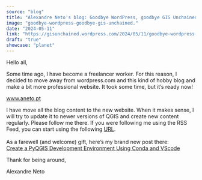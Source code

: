 ```yaml
---
source: "blog"
title: "Alexandre Neto's blog: Goodbye WordPress, goodbye GIS Unchained"
image: "goodbye-wordpress-goodbye-gis-unchained."
date: "2024-05-11"
link: "https://gisunchained.wordpress.com/2024/05/11/goodbye-wordpress-goodbye-gis-unchained/"
draft: "true"
showcase: "planet"
---
```


<p>Hello all,</p>



<p>Some time ago, I have become a freelancer worker. For this reason, I decided to move away from wordpress.com and this kind of hobby blog and make a bit more professional website. It took some time, but it&#8217;s ready now!</p>



<p class="has-text-align-center has-large-font-size"><a href="https://aneto.pt/">www.aneto.pt</a></p>



<p>I have move all the blog content to the new website. When it makes sense, I will try to update it to newer versions of QGIS and create new content regularly. Please follow me there. If you were following me using the RSS Feed, you can start using the following <a href="https://aneto.pt/index.xml">URL</a>.<br /><br />As a farewell (and welcome) gift, here&#8217;s my brand new post there:<br /><a href="https://aneto.pt/posts/tutorials/2024-05-11-create-easy-pyqgis-developement-environment-using-conda-and-vscode/">Create a PyQGIS Development Environment Using Conda and VScode</a></p>



<p>Thank for being around,</p>



<p>Alexandre Neto</p>



<p></p>



<p></p>
